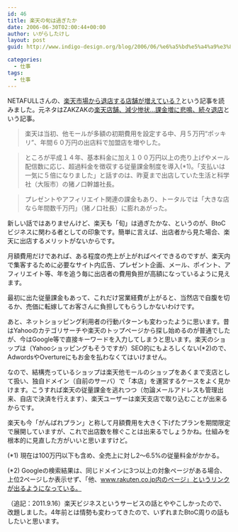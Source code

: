 ```yaml
---
id: 46
title: 楽天の旬は過ぎたか
date: 2006-06-30T02:00:44+00:00
author: いがらしたけし
layout: post
guid: http://www.indigo-design.org/blog/2006/06/%e6%a5%bd%e5%a4%a9%e3%83%93%e3%82%b8%e3%83%8d%e3%82%b9%e3%81%ae%e6%97%ac%e3%81%af%e9%81%8e%e3%81%8e%e3%81%9f%e3%81%8b/

categories:
  - 仕事
tags:
  - 仕事
---
```

NETAFULLさんの、<a href="http://netafull.net/news/014344.html" target="_blank">楽天市場から退店する店舗が増えている？</a>という記事を読みました。元ネタはZAKZAKの<a href="http://www.zakzak.co.jp/top/2006_06/t2006062834.html" target="_blank" class="broken_link">楽天店舗、減少惨状…課金増に悲鳴、続々退店</a>という記事。

> 楽天は当初、他モールが多額の初期費用を設定する中、月５万円“ポッキリ”、年間６０万円の出店料で加盟店を増やした。
  
> ところが平成１４年、基本料金に加え１００万円以上の売り上げやメール配信数に応じ、超過料金を徴収する従量課金制度を導入(*1)。「支払いは一気に５倍になりました」と話すのは、昨夏まで出店していた生活と科学社（大阪市）の猪ノ口幹雄社長。
  
> プレゼントやアフィリエイト関連の課金もあり、トータルでは「大きな店なら年間数千万円」（猪ノ口社長）に膨れあがった。

新しい話ではありませんけど、楽天も「旬」は過ぎたかな、というのが、BtoCビジネスに関わる者としての印象です。簡単に言えば、出店者から見た場合、楽天に出店するメリットがないからです。

<!--more-->


  
月額費用だけであれば、ある程度の売上が上がればペイできるのですが、楽天内で集客するために必要なサイト内広告、プレゼント企画、メール、ポイント、アフィリエイト等、年を追う毎に出店者の費用負担が高額になっているように見えます。

最初に出た従量課金もあって、これだけ営業経費が上がると、当然店で自腹を切るか、売価に転嫁してお客さんに負担してもらうしかないわけです。

あと、ネットショッピング利用者の行動パターンも変わったように思います。昔はYahooのカテゴリサーチや楽天のトップページから探し始めるのが普通でしたが、今はGoogle等で直接キーワードを入力してしまうと思います。楽天のショップは（Yahooショッピングもそうですが）SEO的にもよろしくない(*2)ので、AdwordsやOvertureにもお金を払わなくてはいけません。

なので、結構売っているショップは楽天他モールのショップをあくまで支店として扱い、独自ドメイン（自前のサーバ）で「本店」を運営するケースをよく見かけます。こうすれば楽天の従量課金を逃れつつ（勿論メールアドレスも管理出来、自店で決済を行えます）、楽天ユーザーは楽天支店で取り込むことが出来るからです。

楽天も今「がんばれプラン」と称して月額費用を大きく下げたプランを期間限定で展開していますが、これで出店数を稼ぐことは出来るでしょうかね。仕組みを根本的に見直した方がいいと思いますけど。

(*1) 現在は100万円以下も含め、全売上に対し2〜6.5%の従量料金がかかる。
  
(*2) Googleの検索結果は、同じドメインに3つ以上の対象ページがある場合、上位2ページしか表示せず、「他、www.rakuten.co.jp内のページ」というリンクが出るようになっている。

（追記：2011.9.16）楽天ビジネスというサービスの話とややこしかったので、改題しました。4年前とは情勢も変わってきたので、いずれまたBtoC周りの話もしたいと思います。
